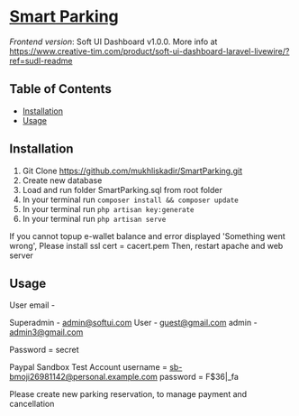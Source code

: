 # [Smart Parking](https://soft-ui-dashboard-laravel-livewire.creative-tim.com/login)




*Frontend version*: Soft UI Dashboard v1.0.0. More info at https://www.creative-tim.com/product/soft-ui-dashboard-laravel-livewire/?ref=sudl-readme 
       
 

## Table of Contents

* [Installation](#installation)
* [Usage](#usage)




## Installation

1. Git Clone https://github.com/mukhliskadir/SmartParking.git
2. Create new database 
3. Load and run folder SmartParking.sql from root folder
3. In your terminal run `composer install && composer update`
4. In your terminal run `php artisan key:generate`
5. In your terminal run `php artisan serve`

If you cannot topup e-wallet balance and error displayed 'Something went wrong', 
Please install ssl cert = cacert.pem
Then, restart apache and web server

## Usage
User email - 

Superadmin  - admin@softui.com
User        - guest@gmail.com
admin       - admin3@gmail.com

Password = secret

Paypal Sandbox Test Account
username = sb-bmoji26981142@personal.example.com
password = F$36|_fa


Please create new parking reservation, to manage payment and cancellation